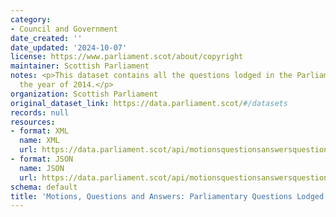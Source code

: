 ```yaml
---
category:
- Council and Government
date_created: ''
date_updated: '2024-10-07'
license: https://www.parliament.scot/about/copyright
maintainer: Scottish Parliament
notes: <p>This dataset contains all the questions lodged in the Parliament during
  the year of 2014.</p>
organization: Scottish Parliament
original_dataset_link: https://data.parliament.scot/#/datasets
records: null
resources:
- format: XML
  name: XML
  url: https://data.parliament.scot/api/motionsquestionsanswersquestions?year=2014
- format: JSON
  name: JSON
  url: https://data.parliament.scot/api/motionsquestionsanswersquestions?year=2014
schema: default
title: 'Motions, Questions and Answers: Parliamentary Questions Lodged (2014)'
---
```

